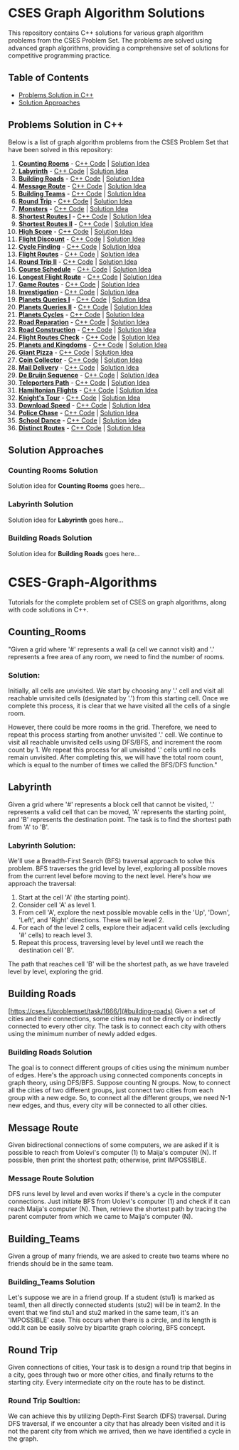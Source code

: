 # CSES Graph Algorithm Solutions

This repository contains C++ solutions for various graph algorithm problems from the CSES Problem Set. The problems are solved using advanced graph algorithms, providing a comprehensive set of solutions for competitive programming practice.

## Table of Contents

- [Problems Solution in C++](#problems-solution-in-c)
- [Solution Approaches](#solution-approaches)

## Problems Solution in C++

Below is a list of graph algorithm problems from the CSES Problem Set that have been solved in this repository:

1. **[Counting Rooms](https://cses.fi/problemset/task/1192)** - [C++ Code](https://github.com/FazleRabbeBipul/CSES-Graph-Algorithms/blob/main/Counting_Rooms.cpp) | [Solution Idea](#counting-rooms-solution)
2. **[Labyrinth](https://cses.fi/problemset/task/1193)** - [C++ Code](https://github.com/FazleRabbeBipul/CSES-Graph-Algorithms/blob/main/Labyrinth.cpp) | [Solution Idea](#labyrinth-solution)
3. **[Building Roads](https://cses.fi/problemset/task/1194)** - [C++ Code](https://github.com/FazleRabbeBipul/CSES-Graph-Algorithms/blob/main/Building_Roads.cpp) | [Solution Idea](#building-roads-solution)
4. **[Message Route](https://cses.fi/problemset/task/1195)** - [C++ Code](https://github.com/FazleRabbeBipul/CSES-Graph-Algorithms/blob/main/Message_Route.cpp) | [Solution Idea](#message-route-solution)
5. **[Building Teams](https://cses.fi/problemset/task/1196)** - [C++ Code](https://github.com/FazleRabbeBipul/CSES-Graph-Algorithms/blob/main/Building_Teams.cpp) | [Solution Idea](#building-teams-solution)
6. **[Round Trip](https://cses.fi/problemset/task/1197)** - [C++ Code](https://github.com/FazleRabbeBipul/CSES-Graph-Algorithms/blob/main/Round_Trip.cpp) | [Solution Idea](#round-trip-solution)
7. **[Monsters](https://cses.fi/problemset/task/1198)** - [C++ Code](https://github.com/FazleRabbeBipul/CSES-Graph-Algorithms/blob/main/Monsters.cpp) | [Solution Idea](#monsters-solution)
8. **[Shortest Routes I](https://cses.fi/problemset/task/1199)** - [C++ Code](https://github.com/FazleRabbeBipul/CSES-Graph-Algorithms/blob/main/Shortest_Routes_I.cpp) | [Solution Idea](#shortest-routes-i-solution)
9. **[Shortest Routes II](https://cses.fi/problemset/task/1200)** - [C++ Code](https://github.com/FazleRabbeBipul/CSES-Graph-Algorithms/blob/main/Shortest_Routes_II.cpp) | [Solution Idea](#shortest-routes-ii-solution)
10. **[High Score](https://cses.fi/problemset/task/1201)** - [C++ Code](https://github.com/FazleRabbeBipul/CSES-Graph-Algorithms/blob/main/High_Score.cpp) | [Solution Idea](#high-score-solution)
11. **[Flight Discount](https://cses.fi/problemset/task/1202)** - [C++ Code](https://github.com/FazleRabbeBipul/CSES-Graph-Algorithms/blob/main/Flight_Discount.cpp) | [Solution Idea](#flight-discount-solution)
12. **[Cycle Finding](https://cses.fi/problemset/task/1203)** - [C++ Code](https://github.com/FazleRabbeBipul/CSES-Graph-Algorithms/blob/main/Cycle_Finding.cpp) | [Solution Idea](#cycle-finding-solution)
13. **[Flight Routes](https://cses.fi/problemset/task/1204)** - [C++ Code](https://github.com/FazleRabbeBipul/CSES-Graph-Algorithms/blob/main/Flight_Routes.cpp) | [Solution Idea](#flight-routes-solution)
14. **[Round Trip II](https://cses.fi/problemset/task/1205)** - [C++ Code](https://github.com/FazleRabbeBipul/CSES-Graph-Algorithms/blob/main/Round_Trip_II.cpp) | [Solution Idea](#round-trip-ii-solution)
15. **[Course Schedule](https://cses.fi/problemset/task/1206)** - [C++ Code](https://github.com/FazleRabbeBipul/CSES-Graph-Algorithms/blob/main/Course_Schedule.cpp) | [Solution Idea](#course-schedule-solution)
16. **[Longest Flight Route](https://cses.fi/problemset/task/1207)** - [C++ Code](https://github.com/FazleRabbeBipul/CSES-Graph-Algorithms/blob/main/Longest_Flight_Route.cpp) | [Solution Idea](#longest-flight-route-solution)
17. **[Game Routes](https://cses.fi/problemset/task/1208)** - [C++ Code](https://github.com/FazleRabbeBipul/CSES-Graph-Algorithms/blob/main/Game_Routes.cpp) | [Solution Idea](#game-routes-solution)
18. **[Investigation](https://cses.fi/problemset/task/1209)** - [C++ Code](https://github.com/FazleRabbeBipul/CSES-Graph-Algorithms/blob/main/Investigation.cpp) | [Solution Idea](#investigation-solution)
19. **[Planets Queries I](https://cses.fi/problemset/task/1210)** - [C++ Code](https://github.com/FazleRabbeBipul/CSES-Graph-Algorithms/blob/main/Planets_Queries_I.cpp) | [Solution Idea](#planets-queries-i-solution)
20. **[Planets Queries II](https://cses.fi/problemset/task/1211)** - [C++ Code](https://github.com/FazleRabbeBipul/CSES-Graph-Algorithms/blob/main/Planets_Queries_II.cpp) | [Solution Idea](#planets-queries-ii-solution)
21. **[Planets Cycles](https://cses.fi/problemset/task/1212)** - [C++ Code](https://github.com/FazleRabbeBipul/CSES-Graph-Algorithms/blob/main/Planets_Cycles.cpp) | [Solution Idea](#planets-cycles-solution)
22. **[Road Reparation](https://cses.fi/problemset/task/1213)** - [C++ Code](https://github.com/FazleRabbeBipul/CSES-Graph-Algorithms/blob/main/Road_Reparation.cpp) | [Solution Idea](#road-reparation-solution)
23. **[Road Construction](https://cses.fi/problemset/task/1214)** - [C++ Code](https://github.com/FazleRabbeBipul/CSES-Graph-Algorithms/blob/main/Road_Construction.cpp) | [Solution Idea](#road-construction-solution)
24. **[Flight Routes Check](https://cses.fi/problemset/task/1215)** - [C++ Code](https://github.com/FazleRabbeBipul/CSES-Graph-Algorithms/blob/main/Flight_Routes_Check.cpp) | [Solution Idea](#flight-routes-check-solution)
25. **[Planets and Kingdoms](https://cses.fi/problemset/task/1216)** - [C++ Code](https://github.com/FazleRabbeBipul/CSES-Graph-Algorithms/blob/main/Planets_and_Kingdoms.cpp) | [Solution Idea](#planets-and-kingdoms-solution)
26. **[Giant Pizza](https://cses.fi/problemset/task/1217)** - [C++ Code](https://github.com/FazleRabbeBipul/CSES-Graph-Algorithms/blob/main/Giant_Pizza.cpp) | [Solution Idea](#giant-pizza-solution)
27. **[Coin Collector](https://cses.fi/problemset/task/1218)** - [C++ Code](https://github.com/FazleRabbeBipul/CSES-Graph-Algorithms/blob/main/Coin_Collector.cpp) | [Solution Idea](#coin-collector-solution)
28. **[Mail Delivery](https://cses.fi/problemset/task/1219)** - [C++ Code](https://github.com/FazleRabbeBipul/CSES-Graph-Algorithms/blob/main/Mail_Delivery.cpp) | [Solution Idea](#mail-delivery-solution)
29. **[De Bruijn Sequence](https://cses.fi/problemset/task/1220)** - [C++ Code](https://github.com/FazleRabbeBipul/CSES-Graph-Algorithms/blob/main/De_Bruijn_Sequence.cpp) | [Solution Idea](#de-bruijn-sequence-solution)
30. **[Teleporters Path](https://cses.fi/problemset/task/1221)** - [C++ Code](https://github.com/FazleRabbeBipul/CSES-Graph-Algorithms/blob/main/Teleporters_Path.cpp) | [Solution Idea](#teleporters-path-solution)
31. **[Hamiltonian Flights](https://cses.fi/problemset/task/1222)** - [C++ Code](https://github.com/FazleRabbeBipul/CSES-Graph-Algorithms/blob/main/Hamiltonian_Flights.cpp) | [Solution Idea](#hamiltonian-flights-solution)
32. **[Knight's Tour](https://cses.fi/problemset/task/1223)** - [C++ Code](https://github.com/FazleRabbeBipul/CSES-Graph-Algorithms/blob/main/Knights_Tour.cpp) | [Solution Idea](#knights-tour-solution)
33. **[Download Speed](https://cses.fi/problemset/task/1224)** - [C++ Code](https://github.com/FazleRabbeBipul/CSES-Graph-Algorithms/blob/main/Download_Speed.cpp) | [Solution Idea](#download-speed-solution)
34. **[Police Chase](https://cses.fi/problemset/task/1225)** - [C++ Code](https://github.com/FazleRabbeBipul/CSES-Graph-Algorithms/blob/main/Police_Chase.cpp) | [Solution Idea](#police-chase-solution)
35. **[School Dance](https://cses.fi/problemset/task/1226)** - [C++ Code](https://github.com/FazleRabbeBipul/CSES-Graph-Algorithms/blob/main/School_Dance.cpp) | [Solution Idea](#school-dance-solution)
36. **[Distinct Routes](https://cses.fi/problemset/task/1227)** - [C++ Code](https://github.com/FazleRabbeBipul/CSES-Graph-Algorithms/blob/main/Distinct_Routes.cpp) | [Solution Idea](#distinct-routes-solution)

## Solution Approaches

### Counting Rooms Solution
Solution idea for **Counting Rooms** goes here...

### Labyrinth Solution
Solution idea for **Labyrinth** goes here...

### Building Roads Solution
Solution idea for **Building Roads** goes here...




# CSES-Graph-Algorithms
Tutorials for the complete problem set of CSES on graph algorithms, along with code solutions in C++.

## Counting_Rooms 
"Given a grid where '#' represents a wall (a cell we cannot visit) and '.' represents a free area of any room, we need to find the number of rooms.

### Solution: 
Initially, all cells are unvisited. We start by choosing any '.' cell and visit all reachable unvisited cells (designated by '.') from this starting cell. Once we complete this process, it is clear that we have visited all the cells of a single room. 

However, there could be more rooms in the grid. Therefore, we need to repeat this process starting from another unvisited '.' cell. We continue to visit all reachable unvisited cells using DFS/BFS, and increment the room count by 1. We repeat this process for all unvisited '.' cells until no cells remain unvisited. After completing this, we will have the total room count, which is equal to the number of times we called the BFS/DFS function."


## Labyrinth
Given a grid where '#' represents a block cell that cannot be visited, '.' represents a valid cell that can be moved, 'A' represents the starting point, and 'B' represents the destination point. The task is to find the shortest path from 'A' to 'B'.

### Labyrinth Solution:
We'll use a Breadth-First Search (BFS) traversal approach to solve this problem. BFS traverses the grid level by level, exploring all possible moves from the current level before moving to the next level. Here's how we approach the traversal:
1. Start at the cell 'A' (the starting point).
2. Consider cell 'A' as level 1.
3. From cell 'A', explore the next possible movable cells in the 'Up', 'Down', 'Left', and 'Right' directions. These will be level 2.
4. For each of the level 2 cells, explore their adjacent valid cells (excluding '#' cells) to reach level 3.
5. Repeat this process, traversing level by level until we reach the destination cell 'B'.

The path that reaches cell 'B' will be the shortest path, as we have traveled level by level, exploring the grid.

## Building Roads
[https://cses.fi/problemset/task/1666/](#building-roads)
Given a set of cities and their connections, some cities may not be directly or indirectly connected to every other city. The task is to connect each city with others using the minimum number of newly added edges.

### Building Roads Solution
The goal is to connect different groups of cities using the minimum number of edges. Here's the approach using connected components concepts in graph theory, using DFS/BFS. Suppose counting N groups. Now, to connect all the cities of two different groups, just connect two cities from each group with a new edge. So, to connect all the different groups, we need N-1 new edges, and thus, every city will be connected to all other cities.


## Message Route
Given bidirectional connections of some computers, we are asked if it is possible to reach from Uolevi's computer (1) to Maija's computer (N). If possible, then print the shortest path; otherwise, print IMPOSSIBLE.

### Message Route Solution 
DFS runs level by level and even works if there's a cycle in the computer connections. Just initiate BFS from Uolevi's computer (1) and check if it can reach Maija's computer (N). Then, retrieve the shortest path by tracing the parent computer from which we came to Maija's computer (N).

## Building_Teams
Given a group of many friends, we are asked to create two teams where no friends should be in the same team.

### Building_Teams Solution
Let's suppose we are in a friend group. If a student (stu1) is marked as team1, then all directly connected students (stu2) will be in team2. In the event that we find stu1 and stu2 marked in the same team, it's an 'IMPOSSIBLE' case. This occurs when there is a circle, and its length is odd.It can be easily solve by bipartite graph coloring, BFS concept.

## Round Trip
Given connections of cities, Your task is to design a round trip that begins in a city, goes through two or more other cities, and finally returns to the starting city. Every intermediate city on the route has to be distinct.

### Round Trip Soultion: 
We can achieve this by utilizing Depth-First Search (DFS) traversal. During DFS traversal, if we encounter a city that has already been visited and it is not the parent city from which we arrived, then we have identified a cycle in the graph.
